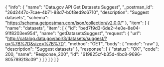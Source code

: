 {
  "info": {
    "name": "Data.gov API Get Datasets Suggest",
    "_postman_id": "26d2447c-7cae-4b71-88d7-b0f8ed9c6710",
    "description": "Suggest datasets",
    "schema": "https://schema.getpostman.com/json/collection/v2.0.0/"
  },
  "item": [
    {
      "name": "datasets",
      "item": [
        {
          "id": "bed7f9d3-6de2-4e0e-8e04-91f8203ee954",
          "name": "getDatasetsSuggest",
          "request": {
            "url": "http://catalog.data.gov/api/3/datasets/suggest/?q=%7B%7D&size=%7B%7D",
            "method": "GET",
            "body": {
              "mode": "raw"
            },
            "description": "Suggest datasets"
          },
          "response": [
            {
              "status": "OK",
              "code": 200,
              "name": "Response_200",
              "id": "619825cf-b35d-4bc8-9696-8057892f8c09"
            }
          ]
        }
      ]
    }
  ]
}